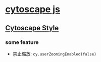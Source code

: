 # [cytoscape js](https://js.cytoscape.org/)

## [Cytoscape Style](https://js.cytoscape.org/#style)

### some feature

* 禁止缩放: `cy.userZoomingEnabled(false)`
